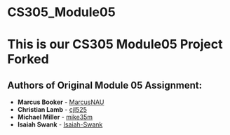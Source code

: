 # CS305_Module05
# This is our CS305 Module05 Project Forked

## Authors of Original Module 05 Assignment: 
- **Marcus Booker** - [MarcusNAU](https://github.com/MarcusNAU)
- **Christian Lamb** - [cjl525](https://github.com/cjl525)
- **Michael Miller** - [mike35m](https://github.com/mike35m)
- **Isaiah Swank** - [Isaiah-Swank](https://github.com/Isaiah-Swank)
